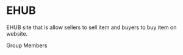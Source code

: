 # EHUB
EHUB  site that is allow sellers to sell item and buyers to buy item on website.


Group Members
